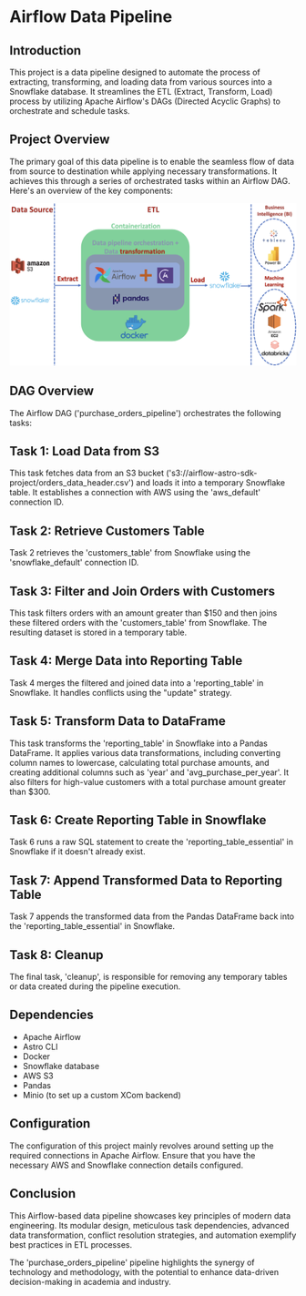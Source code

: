 # Airflow Data Pipeline
## Introduction
This project is a data pipeline designed to automate the process of extracting, transforming, and loading data from various sources into a Snowflake database. It streamlines the ETL (Extract, Transform, Load) process by utilizing Apache Airflow's DAGs (Directed Acyclic Graphs) to orchestrate and schedule tasks.

## Project Overview
The primary goal of this data pipeline is to enable the seamless flow of data from source to destination while applying necessary transformations. It achieves this through a series of orchestrated tasks within an Airflow DAG. Here's an overview of the key components:

![Sample Image](project_architecture.png)


## DAG Overview
The Airflow DAG ('purchase_orders_pipeline') orchestrates the following tasks:

## Task 1: Load Data from S3
This task fetches data from an S3 bucket ('s3://airflow-astro-sdk-project/orders_data_header.csv') and loads it into a temporary Snowflake table. It establishes a connection with AWS using the 'aws_default' connection ID.

## Task 2: Retrieve Customers Table
Task 2 retrieves the 'customers_table' from Snowflake using the 'snowflake_default' connection ID.

## Task 3: Filter and Join Orders with Customers
This task filters orders with an amount greater than $150 and then joins these filtered orders with the 'customers_table' from Snowflake. The resulting dataset is stored in a temporary table.

## Task 4: Merge Data into Reporting Table
Task 4 merges the filtered and joined data into a 'reporting_table' in Snowflake. It handles conflicts using the "update" strategy.

## Task 5: Transform Data to DataFrame
This task transforms the 'reporting_table' in Snowflake into a Pandas DataFrame. It applies various data transformations, including converting column names to lowercase, calculating total purchase amounts, and creating additional columns such as 'year' and 'avg_purchase_per_year'. It also filters for high-value customers with a total purchase amount greater than $300.

## Task 6: Create Reporting Table in Snowflake
Task 6 runs a raw SQL statement to create the 'reporting_table_essential' in Snowflake if it doesn't already exist.

## Task 7: Append Transformed Data to Reporting Table
Task 7 appends the transformed data from the Pandas DataFrame back into the 'reporting_table_essential' in Snowflake.

## Task 8: Cleanup
The final task, 'cleanup', is responsible for removing any temporary tables or data created during the pipeline execution.

## Dependencies
+ Apache Airflow
+ Astro CLI
+ Docker
+ Snowflake database
+ AWS S3
+ Pandas
+ Minio (to set up a custom XCom backend)

## Configuration
The configuration of this project mainly revolves around setting up the required connections in Apache Airflow. Ensure that you have the necessary AWS and Snowflake connection details configured.

## Conclusion
This Airflow-based data pipeline showcases key principles of modern data engineering. Its modular design, meticulous task dependencies, advanced data transformation, conflict resolution strategies, and automation exemplify best practices in ETL processes.

The 'purchase_orders_pipeline' pipeline highlights the synergy of technology and methodology, with the potential to enhance data-driven decision-making in academia and industry.